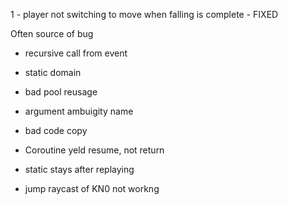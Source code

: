1 - player not switching to move when falling is complete - FIXED

Often source of bug
- recursive call from event
- static domain

- bad pool reusage
- argument ambuigity name
- bad code copy
- Coroutine yeld resume, not return
- static stays after replaying

- jump raycast of KN0 not workng